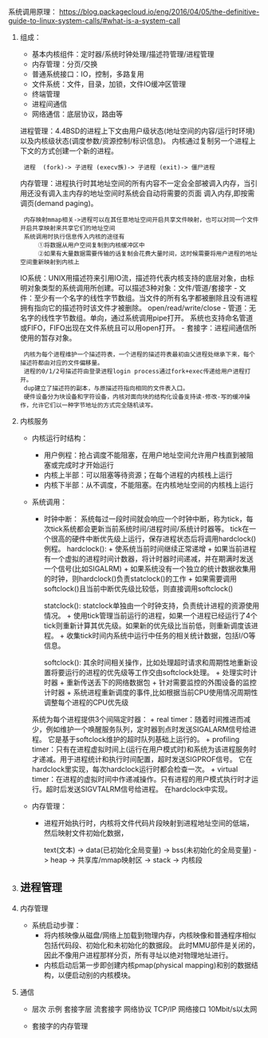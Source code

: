 系统调用原理：
    https://blog.packagecloud.io/eng/2016/04/05/the-definitive-guide-to-linux-system-calls/#what-is-a-system-call



1. 组成：
    - 基本内核组件：定时器/系统时钟处理/描述符管理/进程管理
    - 内存管理：分页/交换
    - 普通系统接口：IO，控制，多路复用
    - 文件系统：文件，目录，加锁，文件IO缓冲区管理
    - 终端管理
    - 进程间通信
    - 网络通信：底层协议，路由等

    进程管理：4.4BSD的进程上下文由用户级状态(地址空间的内容/运行时环境)以及内核级状态(调度参数/资源控制/标识信息)。
        内核通过复制另一个进程上下文的方式创建一个新的进程。

        进程  (fork)-> 子进程 (execv族)-> 子进程 (exit)-> 僵尸进程

    内存管理：进程执行时其地址空间的所有内容不一定会全部被调入内存，当引用还没有调入主内存的地址空间时系统会自动将需要的页面
        调入内存,即按需调页(demand paging)。

        内存映射mmap相关->进程可以在其任意地址空间开启共享文件映射，也可以对同一个文件开启共享映射来共享它们的地址空间
        系统调用时执行信息传入内核的途径有
            ①将数据从用户空间复制到内核缓冲区中
            ②如果有大量数据需要传输的话复制会花费大量时间，这时候需要将用户进程的地址空间重新映射到内核上
    
    IO系统：UNIX用描述符来引用IO流，描述符代表内核支持的底层对象，由标明对象类型的系统调用所创建。可以描述3种对象：文件/管道/套接字
        - 文件：至少有一个名字的线性字节数组。当文件的所有名字都被删除且没有进程拥有指向它的描述符时该文件才被删除。
            open/read/write/close
        - 管道：无名字的线性字节数组。单向，通过系统调用pipe打开。 系统也支持命名管道或FIFO，FIFO出现在文件系统且可以用open打开。
        - 套接字：进程间通信所使用的暂存对象。

        内核为每个进程维护一个描述符表，一个进程的描述符表最初由父进程处继承下来，每个描述符都由对应的文件偏移量。
        进程的0/1/2号描述符由登录进程login process通过fork+exec传递给用户进程打开。
        dup建立了描述符的副本，与原描述符指向相同的文件表入口。
        硬件设备分为块设备和字符设备，内核对面向块的结构化设备支持读-修改-写的缓冲操作，允许它们以一种字节地址的方式完全随机读写。


2. 内核服务
    - 内核运行时结构：
        + 用户例程：抢占调度不能阻塞，在用户地址空间允许用户栈直到被阻塞或完成时才开始运行
        + 内核上半部：可以阻塞等待资源；在每个进程的内核栈上运行
        + 内核下半部：从不调度，不能阻塞。在内核地址空间的内核栈上运行
    - 系统调用：        
        + 时钟中断：
            系统每过一段时间就会响应一个时钟中断，称为tick，每次tick系统都会更新当前系统时间/进程时间/系统计时器等。
            tick在一个很高的硬件中断优先级上运行，保存进程状态后将调用hardclock()例程。
            hardclock():
                + 使系统当前时间继续正常递增
                + 如果当前进程有一个虚拟的进程时间计数器，将计时器时间递减，并在期满时发送一个信号(比如SIGALRM)
                + 如果系统没有一个独立的统计数据收集用的时钟，则hardclock()负责statclock()的工作
                + 如果需要调用softclock()且当前中断优先级比较低，则直接调用softclock()

            statclock():
                statclock单独由一个时钟支持，负责统计进程的资源使用情况。
                + 使用tick管理当前运行的进程，如果一个进程已经运行了4个tick则重新计算其优先级。如果新的优先级比当前低，则重新调度该进程。
                + 收集tick时间内系统中运行中任务的相关统计数据，包括I/O等信息。
            
            softclock():
                其余时间相关操作，比如处理超时请求和周期性地重新设置将要运行的进程的优先级等工作交由softclock处理。
                + 处理实时计时器
                + 重新传送丢下的网络数据包
                + 针对需要监控的外围设备的监控计时器
                + 系统进程重新调度的事件,比如根据当前CPU使用情况周期性调整每个进程的CPU优先级
        
        系统为每个进程提供3个间隔定时器：
            + real timer：随着时间推进而减少，例如维护一个唤醒服务队列，定时器到点时发送SIGALARM信号给进程。
                它是基于softclock维护的超时队列基础上运行的。
            + profiling timer：只有在进程虚拟时间上(运行在用户模式时)和系统为该进程服务时才递减。用于进程统计和执行时间配置，超时发送SIGPROF信号。
                它在hardclock里实现，每次hardclock运行时都会检查一次。
            + virtual timer：在进程的虚拟时间中作递减操作。只有进程的用户模式执行时才运行。超时后发送SIGVTALRM信号给进程。
                在hardclock中实现。
            
    - 内存管理：
        + 进程开始执行时，内核将文件代码片段映射到进程地址空间的低端，然后映射文件初始化数据，

            text(文本)  ->  data(已初始化全局变量)  ->  bss(未初始化的全局变量)  ->  heap
                -> 共享库/mmap映射区  ->  stack  -> 内核段

3. 进程管理
    - 


4. 内存管理
    - 系统启动步骤：
        + 将内核映像从磁盘/网络上加载到物理内存，内核映像和普通程序相似包括代码段、初始化和未初始化的数据段。
            此时MMU部件是关闭的，因此不像用户进程那样分页，所有寻址以绝对物理地址进行。
        + 内核启动后第一步即创建内核pmap(physical mapping)和别的数据结构，以便启动别的内核模块。



5. 通信
    - 层次          示例
      套接字层      流套接字
      网络协议      TCP/IP
      网络接口      10Mbit/s以太网
    
    - 套接字的内存管理
        
